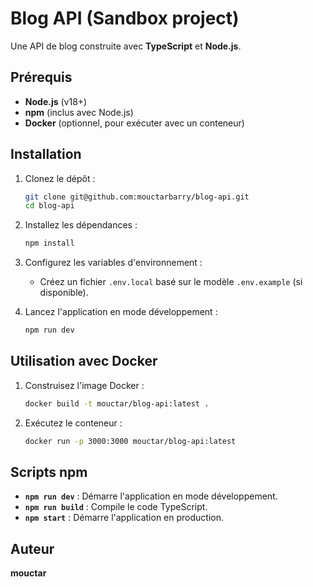 # Blog API (Sandbox project)

Une API de blog construite avec **TypeScript** et **Node.js**.

## Prérequis

- **Node.js** (v18+)
- **npm** (inclus avec Node.js)
- **Docker** (optionnel, pour exécuter avec un conteneur)

## Installation

1. Clonez le dépôt :
   ```bash
   git clone git@github.com:mouctarbarry/blog-api.git
   cd blog-api
   ```

2. Installez les dépendances :
   ```bash
   npm install
   ```

3. Configurez les variables d'environnement :
    - Créez un fichier `.env.local` basé sur le modèle `.env.example` (si disponible).

4. Lancez l'application en mode développement :
   ```bash
   npm run dev
   ```

## Utilisation avec Docker

1. Construisez l'image Docker :
   ```bash
   docker build -t mouctar/blog-api:latest .
   ```

2. Exécutez le conteneur :
   ```bash
   docker run -p 3000:3000 mouctar/blog-api:latest
   ```

## Scripts npm

- **`npm run dev`** : Démarre l'application en mode développement.
- **`npm run build`** : Compile le code TypeScript.
- **`npm start`** : Démarre l'application en production.

## Auteur

**mouctar**
